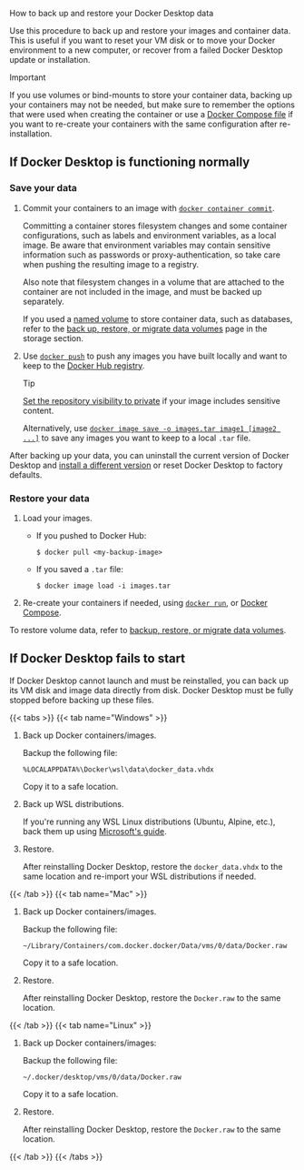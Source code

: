 How to back up and restore your Docker Desktop data


Use this procedure to back up and restore your images and container data. This is useful if you want to reset your VM disk or to move your Docker environment to a new computer, or recover from a failed Docker Desktop update or installation.

> [!IMPORTANT]
>
> If you use volumes or bind-mounts to store your container data, backing up your containers may not be needed, but make sure to remember the options that were used when creating the container or use a [Docker Compose file](/reference/compose-file/_index.md) if you want to re-create your containers with the same configuration after re-installation.

## If Docker Desktop is functioning normally

### Save your data

1. Commit your containers to an image with [`docker container commit`](/reference/cli/docker/container/commit.md).

   Committing a container stores filesystem changes and some container configurations, such as labels and environment variables, as a local image. Be aware that environment variables may contain sensitive
   information such as passwords or proxy-authentication, so take care when pushing the resulting image to a registry.

   Also note that filesystem changes in a volume that are attached to the
   container are not included in the image, and must be backed up separately.

   If you used a [named volume](/manuals/engine/storage/_index.md#more-details-about-mount-types) to store container data, such as databases, refer to the [back up, restore, or migrate data volumes](/manuals/engine/storage/volumes.md#back-up-restore-or-migrate-data-volumes) page in the storage section.

2. Use [`docker push`](/reference/cli/docker/image/push.md) to push any
   images you have built locally and want to keep to the [Docker Hub registry](/manuals/docker-hub/_index.md).
   
   > [!TIP]
   >
   > [Set the repository visibility to private](/manuals/docker-hub/repos/_index.md) if your image includes sensitive content.

   Alternatively, use [`docker image save -o images.tar image1 [image2 ...]`](/reference/cli/docker/image/save.md)
   to save any images you want to keep to a local `.tar` file. 

After backing up your data, you can uninstall the current version of Docker Desktop
and [install a different version](/manuals/desktop/release-notes.md) or reset Docker Desktop to factory defaults.

### Restore your data

1. Load your images.

   - If you pushed to Docker Hub:
   
      ```console
      $ docker pull <my-backup-image>
      ```
   
   - If you saved a `.tar` file:
   
      ```console
      $ docker image load -i images.tar
      ```

2. Re-create your containers if needed, using [`docker run`](/reference/cli/docker/container/run.md),
   or [Docker Compose](/manuals/compose/_index.md).

To restore volume data, refer to [backup, restore, or migrate data volumes](/manuals/engine/storage/volumes.md#back-up-restore-or-migrate-data-volumes). 

## If Docker Desktop fails to start 

If Docker Desktop cannot launch and must be reinstalled, you can back up its VM disk and image data directly from disk. Docker Desktop must be fully stopped before backing up these files.

{{< tabs >}}
{{< tab name="Windows" >}}

1. Back up Docker containers/images.

   Backup the following file:

   ```console
   %LOCALAPPDATA%\Docker\wsl\data\docker_data.vhdx
   ```

   Copy it to a safe location. 

1. Back up WSL distributions.

   If you're running any WSL Linux distributions (Ubuntu, Alpine, etc.), back them up using [Microsoft's guide](https://learn.microsoft.com/en-us/windows/wsl/faq#how-can-i-back-up-my-wsl-distributions-).

1. Restore. 

   After reinstalling Docker Desktop, restore the `docker_data.vhdx` to the same location and re-import your WSL distributions if needed.

{{< /tab >}}
{{< tab name="Mac" >}}

1. Back up Docker containers/images.

   Backup the following file:

   ```console
   ~/Library/Containers/com.docker.docker/Data/vms/0/data/Docker.raw
   ```

   Copy it to a safe location. 

1. Restore. 

   After reinstalling Docker Desktop, restore the `Docker.raw` to the same location.

{{< /tab >}}
{{< tab name="Linux" >}}

1. Back up Docker containers/images:

   Backup the following file:

   ```console
   ~/.docker/desktop/vms/0/data/Docker.raw
   ```

   Copy it to a safe location.

1. Restore. 

   After reinstalling Docker Desktop, restore the `Docker.raw` to the same location.

{{< /tab >}}
{{< /tabs >}}